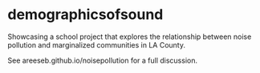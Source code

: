# demographicsofsound
Showcasing a school project that explores the relationship between noise pollution and marginalized communities in LA County.

See areeseb.github.io/noisepollution for a full discussion. 
